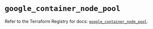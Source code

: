 # `google_container_node_pool`

Refer to the Terraform Registry for docs: [`google_container_node_pool`](https://registry.terraform.io/providers/hashicorp/google-beta/5.29.0/docs/resources/google_container_node_pool).
